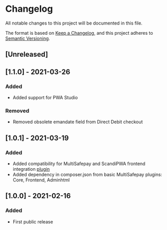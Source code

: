 # Changelog
All notable changes to this project will be documented in this file.

The format is based on [Keep a Changelog](https://keepachangelog.com/en/1.0.0/),
and this project adheres to [Semantic Versioning](https://semver.org/spec/v2.0.0.html).

## [Unreleased]

## [1.1.0] - 2021-03-26
### Added
- Added support for PWA Studio

### Removed
- Removed obsolete emandate field from Direct Debit checkout

## [1.0.1] - 2021-03-19
### Added
- Added compatibility for MultiSafepay and ScandiPWA frontend integration [plugin](https://github.com/MultiSafepay/scandipwa-multisafepay-payment-integration)
- Added dependency in composer.json from basic MultiSafepay plugins: Core, Frontend, Adminhtml

## [1.0.0] - 2021-02-16
### Added
- First public release
